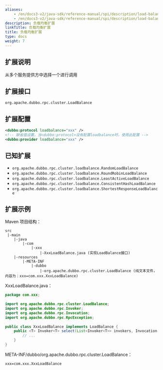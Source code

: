 ```yaml
---
aliases:
    - /en/docs3-v2/java-sdk/reference-manual/spi/description/load-balance/
    - /en/docs3-v2/java-sdk/reference-manual/spi/description/load-balance/
description: 负载均衡扩展
linkTitle: 负载均衡扩展
title: 负载均衡扩展
type: docs
weight: 7
---
```







## 扩展说明

从多个服务提供方中选择一个进行调用

## 扩展接口

`org.apache.dubbo.rpc.cluster.LoadBalance`

## 扩展配置

```xml
<dubbo:protocol loadbalance="xxx" />
<!-- 缺省值设置，当<dubbo:protocol>没有配置loadbalance时，使用此配置 -->
<dubbo:provider loadbalance="xxx" />
```

## 已知扩展

* `org.apache.dubbo.rpc.cluster.loadbalance.RandomLoadBalance`
* `org.apache.dubbo.rpc.cluster.loadbalance.RoundRobinLoadBalance`
* `org.apache.dubbo.rpc.cluster.loadbalance.LeastActiveLoadBalance`
* `org.apache.dubbo.rpc.cluster.loadbalance.ConsistentHashLoadBalance`
* `org.apache.dubbo.rpc.cluster.loadbalance.ShortestResponseLoadBalance`

## 扩展示例

Maven 项目结构：

```
src
 |-main
    |-java
        |-com
            |-xxx
                |-XxxLoadBalance.java (实现LoadBalance接口)
    |-resources
        |-META-INF
            |-dubbo
                |-org.apache.dubbo.rpc.cluster.LoadBalance (纯文本文件，内容为：xxx=com.xxx.XxxLoadBalance)
```

XxxLoadBalance.java：

```java
package com.xxx;
 
import org.apache.dubbo.rpc.cluster.LoadBalance;
import org.apache.dubbo.rpc.Invoker;
import org.apache.dubbo.rpc.Invocation;
import org.apache.dubbo.rpc.RpcException; 
 
public class XxxLoadBalance implements LoadBalance {
    public <T> Invoker<T> select(List<Invoker<T>> invokers, Invocation invocation) throws RpcException {
        // ...
    }
}
```

META-INF/dubbo/org.apache.dubbo.rpc.cluster.LoadBalance：

```properties
xxx=com.xxx.XxxLoadBalance
```
